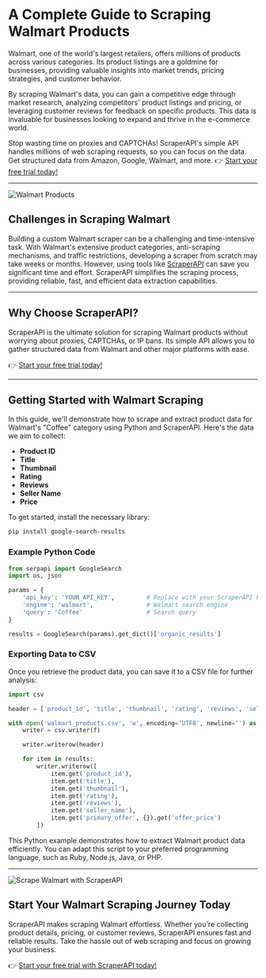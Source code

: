 # A Complete Guide to Scraping Walmart Products

Walmart, one of the world's largest retailers, offers millions of products across various categories. Its product listings are a goldmine for businesses, providing valuable insights into market trends, pricing strategies, and customer behavior.

By scraping Walmart's data, you can gain a competitive edge through market research, analyzing competitors' product listings and pricing, or leveraging customer reviews for feedback on specific products. This data is invaluable for businesses looking to expand and thrive in the e-commerce world.

Stop wasting time on proxies and CAPTCHAs! ScraperAPI's simple API handles millions of web scraping requests, so you can focus on the data. Get structured data from Amazon, Google, Walmart, and more. 👉 [Start your free trial today!](https://bit.ly/Scraperapi)

---

![Walmart Products](https://lh5.googleusercontent.com/sifWjKy-FJ-T2u22xT7eOd7tctZxTKRg31Cmfo3UmZbQQt_sKOWwse_wdmheJDM2HWG0D6IRvtsqQrtTCRMmKFtv3lMeasNJWqG3WK16KAOcQeD4YCE4UdV_0TFIWlP1rzUvcQNy1YTz9_ZGll7RR0Y)

## Challenges in Scraping Walmart

Building a custom Walmart scraper can be a challenging and time-intensive task. With Walmart's extensive product categories, anti-scraping mechanisms, and traffic restrictions, developing a scraper from scratch may take weeks or months. However, using tools like [ScraperAPI](https://bit.ly/Scraperapi) can save you significant time and effort. ScraperAPI simplifies the scraping process, providing reliable, fast, and efficient data extraction capabilities.

---

## Why Choose ScraperAPI?

ScraperAPI is the ultimate solution for scraping Walmart products without worrying about proxies, CAPTCHAs, or IP bans. Its simple API allows you to gather structured data from Walmart and other major platforms with ease.

👉 [Start your free trial today!](https://bit.ly/Scraperapi)

---

## Getting Started with Walmart Scraping

In this guide, we'll demonstrate how to scrape and extract product data for Walmart's "Coffee" category using Python and ScraperAPI. Here's the data we aim to collect:
- **Product ID**
- **Title**
- **Thumbnail**
- **Rating**
- **Reviews**
- **Seller Name**
- **Price**

To get started, install the necessary library:

```bash
pip install google-search-results
```

### Example Python Code

```python
from serpapi import GoogleSearch
import os, json

params = {
    'api_key': 'YOUR_API_KEY',         # Replace with your ScraperAPI key
    'engine': 'walmart',               # Walmart search engine
    'query': 'Coffee'                  # Search query
}

results = GoogleSearch(params).get_dict()['organic_results']
```

### Exporting Data to CSV

Once you retrieve the product data, you can save it to a CSV file for further analysis:

```python
import csv

header = ['product_id', 'title', 'thumbnail', 'rating', 'reviews', 'seller_name', 'price']

with open('walmart_products.csv', 'w', encoding='UTF8', newline='') as f:
    writer = csv.writer(f)

    writer.writerow(header)

    for item in results:
        writer.writerow([
            item.get('product_id'),
            item.get('title'),
            item.get('thumbnail'),
            item.get('rating'),
            item.get('reviews'),
            item.get('seller_name'),
            item.get('primary_offer', {}).get('offer_price')
        ])
```

This Python example demonstrates how to extract Walmart product data efficiently. You can adapt this script to your preferred programming language, such as Ruby, Node.js, Java, or PHP.

---

![Scrape Walmart with ScraperAPI](https://serpapi.com/blog/content/images/2023/10/Screenshot-2023-10-06-at-17.20.50.png)

## Start Your Walmart Scraping Journey Today

ScraperAPI makes scraping Walmart effortless. Whether you're collecting product details, pricing, or customer reviews, ScraperAPI ensures fast and reliable results. Take the hassle out of web scraping and focus on growing your business.

👉 [Start your free trial with ScraperAPI today!](https://bit.ly/Scraperapi)
